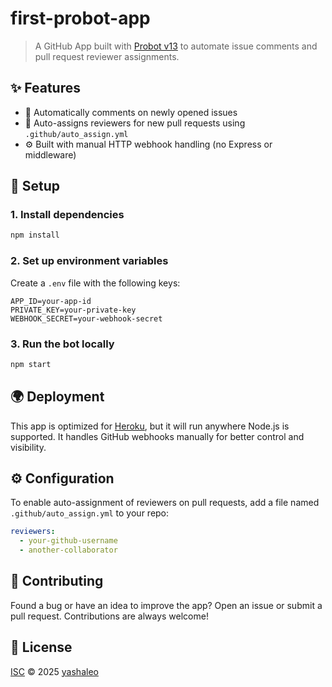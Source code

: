 # first-probot-app

> A GitHub App built with [Probot v13](https://github.com/probot/probot) to automate issue comments and pull request reviewer assignments.

## ✨ Features

- 💬 Automatically comments on newly opened issues
- 👥 Auto-assigns reviewers for new pull requests using `.github/auto_assign.yml`
- ⚙️ Built with manual HTTP webhook handling (no Express or middleware)

## 🚀 Setup

### 1. Install dependencies

```bash
npm install
```

### 2. Set up environment variables

Create a `.env` file with the following keys:

```
APP_ID=your-app-id
PRIVATE_KEY=your-private-key
WEBHOOK_SECRET=your-webhook-secret
```

### 3. Run the bot locally

```bash
npm start
```

## 🌍 Deployment

This app is optimized for [Heroku](https://heroku.com), but it will run anywhere Node.js is supported. It handles GitHub webhooks manually for better control and visibility.

## ⚙️ Configuration

To enable auto-assignment of reviewers on pull requests, add a file named `.github/auto_assign.yml` to your repo:

```yaml
reviewers:
  - your-github-username
  - another-collaborator
```

## 🤝 Contributing

Found a bug or have an idea to improve the app? Open an issue or submit a pull request. Contributions are always welcome!

## 📄 License

[ISC](LICENSE) © 2025 [yashaleo](https://github.com/yashaleo)
